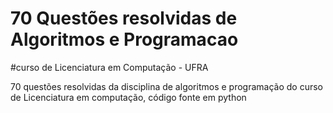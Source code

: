 # 70 Questões resolvidas de Algoritmos e Programacao
#curso de Licenciatura em Computação - UFRA

70 questões resolvidas da disciplina de algoritmos e programação do curso de Licenciatura em computação, código fonte em python
